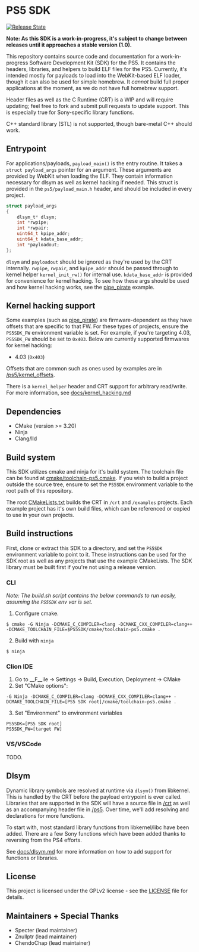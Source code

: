 # PS5 SDK

[![Release State](https://img.shields.io/badge/release%20state-beta-yellow.svg)](https://github.com/PS5Dev/PS5SDK)

**Note: As this SDK is a work-in-progress, it's subject to change between releases until it approaches a stable version (1.0).**

This repository contains source code and documentation for a work-in-progress Software Development Kit (SDK) for the PS5. It contains the headers, libraries, and helpers to build ELF files for the PS5. Currently, it's intended mostly for payloads to load into the WebKit-based ELF loader, though it can also be used for simple homebrew. It *cannot* build full proper applications at the moment, as we do not have full homebrew support.

Header files as well as the C Runtime (CRT) is a WIP and will require updating; feel free to fork and submit pull requests to update support. This is especially true for Sony-specific library functions.

C++ standard library (STL) is not supported, though bare-metal C++ should work.



## Entrypoint

For applications/payloads, `payload_main()` is the entry routine. It takes a `struct payload_args` pointer for an argument. These arguments are provided by WebKit when loading the ELF. They contain information necessary for dlsym as well as kernel hacking if needed. This struct is provided in the `ps5/payload_main.h` header, and should be included in every project.

```c
struct payload_args
{
    dlsym_t* dlsym;
    int *rwpipe;
    int *rwpair;
    uint64_t kpipe_addr;
    uint64_t kdata_base_addr;
    int *payloadout;
};
```

`dlsym` and `payloadout` should be ignored as they're used by the CRT internally. `rwpipe`, `rwpair`, and `kpipe_addr` should be passed through to kernel helper `kernel_init_rw()` for internal use. `kdata_base_addr` is provided for convenience for kernel hacking. To see how these args should be used and how kernel hacking works, see the [pipe_pirate](./examples/pipe_pirate) example.



## Kernel hacking support

Some examples (such as [pipe_pirate](./examples/pipe_pirate)) are firmware-dependent as they have offsets that are specific to that FW. For these types of projects, ensure the `PS5SDK_FW` environment variable is set. For example, if you're targeting 4.03, `PS5SDK_FW` should be set to `0x403`. Below are currently supported firmwares for kernel hacking:

- 4.03 (`0x403`)

Offsets that are common such as ones used by examples are in [/ps5/kernel_offsets](./ps5/kernel_offsets).

There is a `kernel_helper` header and CRT support for arbitrary read/write. For more information, see [docs/kernel_hacking.md](docs/kernel_hacking.md)



## Dependencies

- CMake (version >= 3.20)
- Ninja
- Clang/lld



## Build system

This SDK utilizes cmake and ninja for it's build system. The toolchain file can be found at [cmake/toolchain-ps5.cmake](./cmake/toolchain-ps5.cmake). If you wish to build a project outside the source tree, ensure to set the `PS5SDK` environment variable to the root path of this repository.

The root [CMakeLists.txt](./CMakeLists.txt) builds the CRT in `/crt` and `/examples` projects. Each example project has it's own build files, which can be referenced or copied to use in your own projects.



## Build instructions

First, clone or extract this SDK to a directory, and set the `PS5SDK` environment variable to point to it. These instructions can be used for the SDK root as well as any projects that use the example CMakeLists. The SDK library must be built first if you're not using a release version.

### CLI
*Note: The build.sh script contains the below commands to run easily, assuming the `PS5SDK` env var is set.*

1. Configure cmake.
```
$ cmake -G Ninja -DCMAKE_C_COMPILER=clang -DCMAKE_CXX_COMPILER=clang++ -DCMAKE_TOOLCHAIN_FILE=$PS5SDK/cmake/toolchain-ps5.cmake .
```
2. Build with `ninja`
```
$ ninja
```

### Clion IDE
1. Go to __F__ile -> Settings -> Build, Execution, Deployment -> CMake
2. Set "CMake options":
```
-G Ninja -DCMAKE_C_COMPILER=clang -DCMAKE_CXX_COMPILER=clang++ -DCMAKE_TOOLCHAIN_FILE=[PS5 SDK root]/cmake/toolchain-ps5.cmake .
```
3. Set "Environment" to environment variables
```
PS5SDK=[PS5 SDK root]
PS5SDK_FW=[target FW]
```

### VS/VSCode
TODO.



## Dlsym

Dynamic library symbols are resolved at runtime via `dlsym()` from libkernel. This is handled by the CRT before the payload entrypoint is ever called. Libraries that are supported in the SDK will have a source file in [/crt](./crt) as well as an accompanying header file in [/ps5](./ps5). Over time, we'll add resolving and declarations for more functions.

To start with, most standard library functions from libkernel/libc have been added. There are a few Sony functions which have been added thanks to reversing from the PS4 efforts.

See [docs/dlsym.md](./docs/dlsym.md) for more information on how to add support for functions or libraries.



## License

This project is licensed under the GPLv2 license - see the [LICENSE](./LICENSE) file for details.



## Maintainers + Special  Thanks

- Specter (lead maintainer)
- Znullptr (lead maintainer)
- ChendoChap (lead maintainer)

